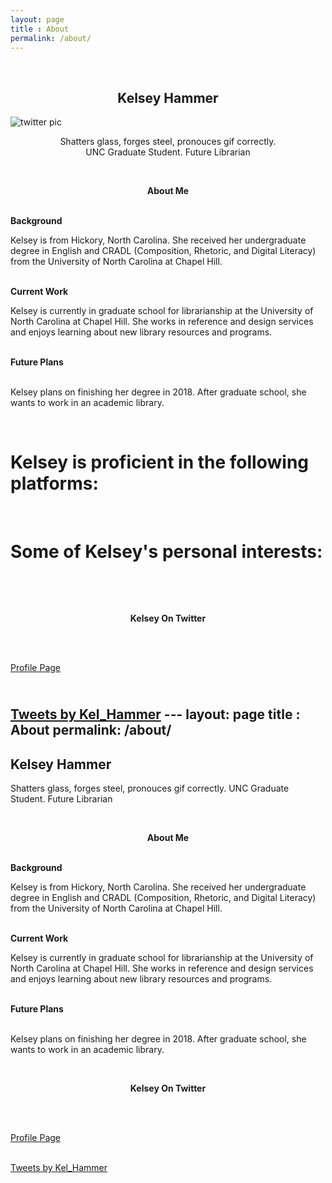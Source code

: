 ```yaml
---
layout: page
title : About
permalink: /about/
---
```

<br>
<center><h2>Kelsey Hammer</h2></center>
<IMG class="displayed" src="https://pbs.twimg.com/profile_images/622242516671180804/d484WRFa.jpg" alt="twitter pic">
<center><p>Shatters glass, forges steel, pronouces gif correctly. <br> UNC Graduate Student. Future Librarian</p></center>
<br>
<center><p ><strong><span class="manual">About Me</span></strong></p></center>
<br>
<div class="manual-post">
  <div class="manual manual-title">
  <strong>Background</strong>
  </div>
<p>
Kelsey is from Hickory, North Carolina. She received her undergraduate degree in English and CRADL (Composition, Rhetoric, and Digital Literacy) from the University of North Carolina at Chapel Hill. 
</p>
</div>
<br>
<div class="manual-post">
  <div class="manual manual-title">
  <strong>Current Work</strong>
  </div>
<p>Kelsey is currently in graduate school for librarianship at the University of North Carolina at Chapel Hill. She works in reference and design services and enjoys learning about new library resources and programs.
</p>
</div>
<br>
<div class="manual-post">
  <div class="manual manual-title">
  <strong>Future Plans</strong><br>
</div><br>
<p> Kelsey plans on finishing her degree in 2018. After graduate school, she wants to work in an academic library. </p>

<br>
<h1> Kelsey is proficient in the following platforms: 
<i class="fa fa-twitter" aria-hidden="true"></i>
<i class="fa fa-tumblr" aria-hidden="true"></i>
<i class="fa fa-instagram" aria-hidden="true"></i>
<i class="fa fa-facebook" aria-hidden="true"></i>

</h1>

<br>

<h1>Some of Kelsey's personal interests: 
<i class="fa fa-television" aria-hidden="true"></i>
<i class="fa fa-book" aria-hidden="true"></i>
<i class="fa fa-film" aria-hidden="true"></i>
<i class="fa fa-camera-retro" aria-hidden="true"></i>
</h1>
<br>

<br> <center><p ><strong><span class="manual">Kelsey On Twitter</span></strong></p></center><br>

<br><a href="https://twitter.com/Kel_Hammer">Profile Page</a><br>

<br><a class="twitter-timeline" href="https://twitter.com/Kel_Hammer">Tweets by Kel_Hammer</a> <script async src="//platform.twitter.com/widgets.js" charset="utf-8"></script>---
layout: page
title : About
permalink: /about/
---

<h2>Kelsey Hammer</h2>
<p>Shatters glass, forges steel, pronouces gif correctly. UNC Graduate Student. Future Librarian</p>
<br>
<center><p ><strong><span class="manual">About Me</span></strong></p></center>
<br>
<div class="manual-post">
  <div class="manual manual-title">
  <strong>Background</strong>
  </div>
<p>
Kelsey is from Hickory, North Carolina. She received her undergraduate degree in English and CRADL (Composition, Rhetoric, and Digital Literacy) from the University of North Carolina at Chapel Hill. 
</p>
</div>
<br>
<div class="manual-post">
  <div class="manual manual-title">
  <strong>Current Work</strong>
  </div>
<p>Kelsey is currently in graduate school for librarianship at the University of North Carolina at Chapel Hill. She works in reference and design services and enjoys learning about new library resources and programs.
</p>
</div>
<br>
<div class="manual-post">
  <div class="manual manual-title">
  <strong>Future Plans</strong><br>
</div><br>
<p> Kelsey plans on finishing her degree in 2018. After graduate school, she wants to work in an academic library. </p>

<br> <center><p ><strong><span class="manual">Kelsey On Twitter</span></strong></p></center><br>

<br><a href="https://twitter.com/Kel_Hammer">Profile Page</a><br>

<br><a class="twitter-timeline" href="https://twitter.com/Kel_Hammer">Tweets by Kel_Hammer</a> <script async src="//platform.twitter.com/widgets.js" charset="utf-8"></script>
